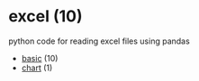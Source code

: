 # excel (10)
python code for reading excel files using pandas

+ [basic](basic/README.md) (10)
+ [chart](chart/README.md) (1)
